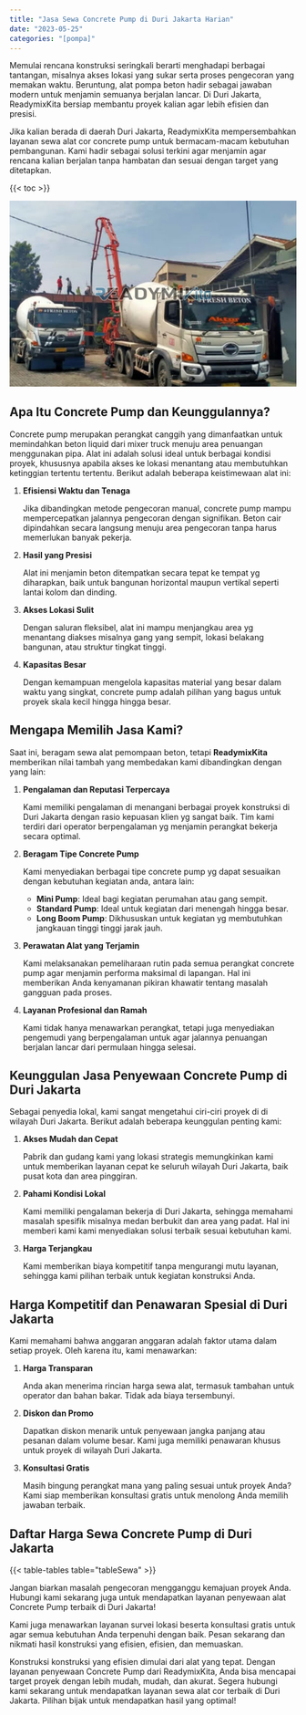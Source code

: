 ```yaml
---
title: "Jasa Sewa Concrete Pump di Duri Jakarta Harian"
date: "2023-05-25"
categories: "[pompa]"
---
```


Memulai rencana konstruksi seringkali berarti menghadapi berbagai tantangan, misalnya akses lokasi yang sukar serta proses pengecoran yang memakan waktu. Beruntung, alat pompa beton hadir sebagai jawaban modern untuk menjamin semuanya berjalan lancar. Di Duri Jakarta, ReadymixKita bersiap membantu proyek kalian agar lebih efisien dan presisi.

Jika kalian berada di daerah Duri Jakarta, ReadymixKita mempersembahkan layanan sewa alat cor concrete pump untuk bermacam-macam kebutuhan pembangunan. Kami hadir sebagai solusi terkini agar menjamin agar rencana kalian berjalan tanpa hambatan dan sesuai dengan target yang ditetapkan.

{{< toc >}}

![Jasa Sewa Concrete Pump di Duri Jakarta Harian](/images/pompa/sewa-pompa-20.jpg)

## Apa Itu Concrete Pump dan Keunggulannya?

Concrete pump merupakan perangkat canggih yang dimanfaatkan untuk memindahkan beton liquid dari mixer truck menuju area penuangan menggunakan pipa. Alat ini adalah solusi ideal untuk berbagai kondisi proyek, khususnya apabila akses ke lokasi menantang atau membutuhkan ketinggian tertentu tertentu. Berikut adalah beberapa keistimewaan alat ini:

1. **Efisiensi Waktu dan Tenaga**

   Jika dibandingkan metode pengecoran manual, concrete pump mampu mempercepatkan jalannya pengecoran dengan signifikan. Beton cair dipindahkan secara langsung menuju area pengecoran tanpa harus memerlukan banyak pekerja.

2. **Hasil yang Presisi**

   Alat ini menjamin beton ditempatkan secara tepat ke tempat yg diharapkan, baik untuk bangunan horizontal maupun vertikal seperti lantai kolom dan dinding.

3. **Akses Lokasi Sulit**

   Dengan saluran fleksibel, alat ini mampu menjangkau area yg menantang diakses misalnya gang yang sempit, lokasi belakang bangunan, atau struktur tingkat tinggi.

4. **Kapasitas Besar**

   Dengan kemampuan mengelola kapasitas material yang besar dalam waktu yang singkat, concrete pump adalah pilihan yang bagus untuk proyek skala kecil hingga hingga besar.

## Mengapa Memilih Jasa Kami?

Saat ini, beragam sewa alat pemompaan beton, tetapi **ReadymixKita** memberikan nilai tambah yang membedakan kami dibandingkan dengan yang lain:

1. **Pengalaman dan Reputasi Terpercaya**

   Kami memiliki pengalaman di menangani berbagai proyek konstruksi di Duri Jakarta dengan rasio kepuasan klien yg sangat baik. Tim kami terdiri dari operator berpengalaman yg menjamin perangkat bekerja secara optimal.

2. **Beragam Tipe Concrete Pump**

   Kami menyediakan berbagai tipe concrete pump yg dapat sesuaikan dengan kebutuhan kegiatan anda, antara lain:
   - **Mini Pump**: Ideal bagi kegiatan perumahan atau gang sempit.
   - **Standard Pump**: Ideal untuk kegiatan dari menengah hingga besar.
   - **Long Boom Pump**: Dikhususkan untuk kegiatan yg membutuhkan jangkauan tinggi tinggi jarak jauh.

3. **Perawatan Alat yang Terjamin**

   Kami melaksanakan pemeliharaan rutin pada semua perangkat concrete pump agar menjamin performa maksimal di lapangan. Hal ini memberikan Anda kenyamanan pikiran khawatir tentang masalah gangguan pada proses.

4. **Layanan Profesional dan Ramah**

   Kami tidak hanya menawarkan perangkat, tetapi juga menyediakan pengemudi yang berpengalaman untuk agar jalannya penuangan berjalan lancar dari permulaan hingga selesai.

## Keunggulan Jasa Penyewaan Concrete Pump di Duri Jakarta

Sebagai penyedia lokal, kami sangat mengetahui ciri-ciri proyek di di wilayah Duri Jakarta. Berikut adalah beberapa keunggulan penting kami:

1. **Akses Mudah dan Cepat**

   Pabrik dan gudang kami yang lokasi strategis memungkinkan kami untuk memberikan layanan cepat ke seluruh wilayah Duri Jakarta, baik pusat kota dan area pinggiran.

2. **Pahami Kondisi Lokal**

   Kami memiliki pengalaman bekerja di Duri Jakarta, sehingga memahami masalah spesifik misalnya medan berbukit dan area yang padat. Hal ini memberi kami kami menyediakan solusi terbaik sesuai kebutuhan kami.

3. **Harga Terjangkau**

   Kami memberikan biaya kompetitif tanpa mengurangi mutu layanan, sehingga kami pilihan terbaik untuk kegiatan konstruksi Anda.

## Harga Kompetitif dan Penawaran Spesial di Duri Jakarta

Kami memahami bahwa anggaran anggaran adalah faktor utama dalam setiap proyek. Oleh karena itu, kami menawarkan:

1. **Harga Transparan**

   Anda akan menerima rincian harga sewa alat, termasuk tambahan untuk operator dan bahan bakar. Tidak ada biaya tersembunyi.

2. **Diskon dan Promo**

   Dapatkan diskon menarik untuk penyewaan jangka panjang atau pesanan dalam volume besar. Kami juga memiliki penawaran khusus untuk proyek di wilayah Duri Jakarta.

3. **Konsultasi Gratis**

   Masih bingung perangkat mana yang paling sesuai untuk proyek Anda? Kami siap memberikan konsultasi gratis untuk menolong Anda memilih jawaban terbaik.

## Daftar Harga Sewa Concrete Pump di Duri Jakarta

{{< table-tables table="tableSewa" >}}

Jangan biarkan masalah pengecoran mengganggu kemajuan proyek Anda. Hubungi kami sekarang juga untuk mendapatkan layanan penyewaan alat Concrete Pump terbaik di Duri Jakarta!

Kami juga menawarkan layanan survei lokasi beserta konsultasi gratis untuk agar semua kebutuhan Anda terpenuhi dengan baik. Pesan sekarang dan nikmati hasil konstruksi yang efisien, efisien, dan memuaskan.

Konstruksi konstruksi yang efisien dimulai dari alat yang tepat. Dengan layanan penyewaan Concrete Pump dari ReadymixKita, Anda bisa mencapai target proyek dengan lebih mudah, mudah, dan akurat. Segera hubungi kami sekarang untuk mendapatkan layanan sewa alat cor terbaik di Duri Jakarta. Pilihan bijak untuk mendapatkan hasil yang optimal!